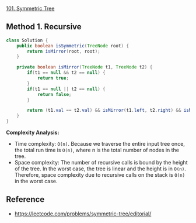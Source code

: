 [101. Symmetric Tree](https://leetcode.com/problems/symmetric-tree/)


## Method 1. Recursive
```java
class Solution {
    public boolean isSymmetric(TreeNode root) {
        return isMirror(root, root);
    }

    private boolean isMirror(TreeNode t1, TreeNode t2) {
        if(t1 == null && t2 == null) {
            return true;
        }
        if(t1 == null || t2 == null) {
            return false;
        }

        return (t1.val == t2.val) && isMirror(t1.left, t2.right) && isMirror(t1.right, t2.left);
    }
}
```
**Complexity Analysis:**
* Time complexity: `O(n)`. Because we traverse the entire input tree once, the total run time is `O(n)`, where n is the total number of nodes in the tree.
* Space complexity: The number of recursive calls is bound by the height of the tree. In the worst case, the tree is linear and the height is in `O(n)`. Therefore, space complexity due to recursive calls on the stack is `O(n)` in the worst case.


## Reference
* https://leetcode.com/problems/symmetric-tree/editorial/